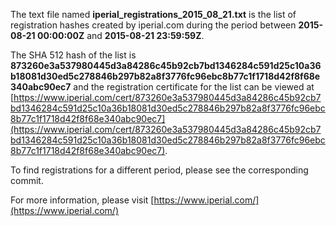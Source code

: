 The text file named **iperial_registrations_2015_08_21.txt** is the list of registration hashes created by iperial.com during the period between **2015-08-21 00:00:00Z** and **2015-08-21 23:59:59Z**.

The SHA 512 hash of the list is **873260e3a537980445d3a84286c45b92cb7bd1346284c591d25c10a36b18081d30ed5c278846b297b82a8f3776fc96ebc8b77c1f1718d42f8f68e340abc90ec7** and the registration certificate for the list can be viewed at [https://www.iperial.com/cert/873260e3a537980445d3a84286c45b92cb7bd1346284c591d25c10a36b18081d30ed5c278846b297b82a8f3776fc96ebc8b77c1f1718d42f8f68e340abc90ec7](https://www.iperial.com/cert/873260e3a537980445d3a84286c45b92cb7bd1346284c591d25c10a36b18081d30ed5c278846b297b82a8f3776fc96ebc8b77c1f1718d42f8f68e340abc90ec7).

To find registrations for a different period, please see the corresponding commit.

For more information, please visit [https://www.iperial.com/](https://www.iperial.com/)
